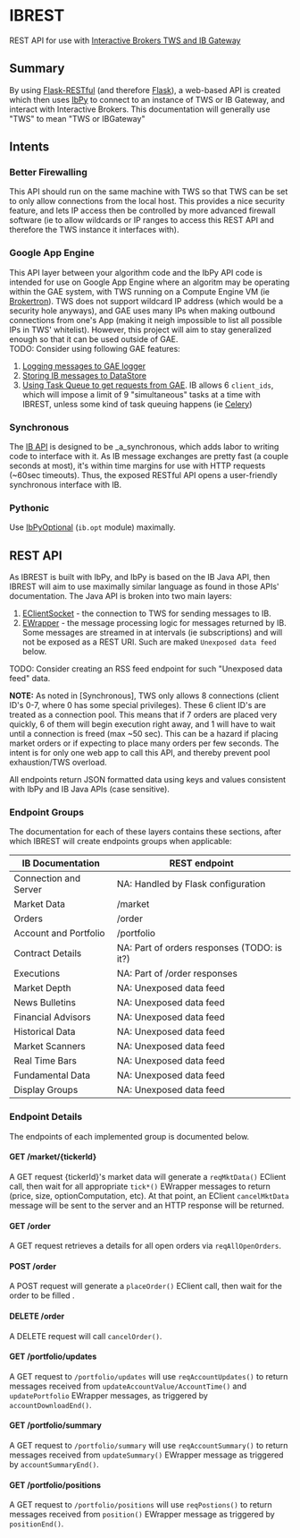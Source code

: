 # IBREST
REST API for use with [Interactive Brokers TWS and IB Gateway](https://www.interactivebrokers.com/en/index.php?f=5041&ns=T)

## Summary
By using [Flask-RESTful](http://flask-restful-cn.readthedocs.org/en/0.3.4/) (and therefore [Flask](http://flask.pocoo.org/)), a web-based API is created which then uses [IbPy](https://github.com/blampe/IbPy) to connect to an instance of TWS or IB Gateway, and interact with Interactive Brokers.  This documentation will generally use "TWS" to mean "TWS or IBGateway"

## Intents
### Better Firewalling
This API should run on the same machine with TWS so that TWS can be set to only allow connections from the local host.  This provides a nice security feature, and lets IP access then be controlled by more advanced firewall software (ie to allow wildcards or IP ranges to access this REST API and therefore the TWS instance it interfaces with). 

### Google App Engine
This API layer between your algorithm code and the IbPy API code is intended for use on Google App Engine where an algoritm may be operating within the GAE system, with TWS running on a Compute Engine VM (ie [Brokertron](http://www.brokertron.com/)).  TWS does not support wildcard IP address (which would be a security hole anyways), and GAE uses many IPs when making outbound connections from one's App (making it neigh impossible to list all possible IPs in TWS' whitelist).  However, this project will aim to stay generalized enough so that it can be used outside of GAE.  
TODO: Consider using following GAE features:
1. [Logging messages to GAE logger](https://cloud.google.com/logging/docs/agent/installation)
2. [Storing IB messages to DataStore](https://cloud.google.com/datastore/docs/getstarted/start_python/)
3. [Using Task Queue to get requests from GAE](https://cloud.google.com/appengine/docs/java/taskqueue/rest/about_auth).  IB allows 6 `client_ids`, which will impose a limit of 9 "simultaneous" tasks at a time with IBREST, unless some kind of task queuing happens (ie [Celery](http://flask.pocoo.org/docs/0.10/patterns/celery/))
 
### Synchronous
The [IB API](https://www.interactivebrokers.com/en/software/api/api.htm) is designed to be _a_synchronous, which adds labor to writing code to interface with it.  As IB message exchanges are pretty fast (a couple seconds at most), it's within time margins for use with HTTP requests (~60sec timeouts).  Thus, the exposed RESTful API opens a user-friendly synchronous interface with IB.

### Pythonic
Use [IbPyOptional](https://code.google.com/p/ibpy/wiki/IbPyOptional) (`ib.opt` module) maximally. 

## REST API
As IBREST is built with IbPy, and IbPy is based on the IB Java API, then IBREST will aim to use maximally similar language as found in those APIs' documentation.  The Java API is broken into two main layers:
1. [EClientSocket](https://www.interactivebrokers.com/en/software/api/apiguide/java/java_eclientsocket_methods.htm) - the connection to TWS for sending messages to IB. 
2. [EWrapper](https://www.interactivebrokers.com/en/software/api/apiguide/java/java_ewrapper_methods.htm) - the message processing logic for messages returned by IB.  Some messages are streamed in at intervals (ie subscriptions) and will not be exposed as a REST URI.  Such are maked `Unexposed data feed` below. 

TODO: Consider creating an RSS feed endpoint for such "Unexposed data feed" data. 

**NOTE:** As noted in [Synchronous], TWS only allows 8 connections (client ID's 0-7, where 0 has some special privileges).  These 6 client ID's are treated as a connection pool.   This means that if 7 orders are placed very quickly, 6 of them will begin execution right away, and 1 will have to wait until a connection is freed (max ~50 sec).  This can be a hazard if placing market orders or if expecting to place many orders per few seconds.  The intent is for only one web app to call this API, and thereby prevent pool exhaustion/TWS overload.  
    
All endpoints return JSON formatted data using keys and values consistent with IbPy and IB Java APIs (case sensitive).

### Endpoint Groups
The documentation for each of these layers contains these sections, after which IBREST will create endpoints groups when applicable:

IB Documentation | REST endpoint
---------------- | -------------
Connection and Server | NA: Handled by Flask configuration
Market Data | /market
Orders | /order
Account and Portfolio | /portfolio
Contract Details | NA: Part of orders responses (TODO: is it?)
Executions | NA: Part of /order responses 
Market Depth | NA: Unexposed data feed
News Bulletins | NA: Unexposed data feed
Financial Advisors | NA: Unexposed data feed
Historical Data | NA: Unexposed data feed
Market Scanners | NA: Unexposed data feed
Real Time Bars| NA: Unexposed data feed
Fundamental Data | NA: Unexposed data feed
Display Groups| NA: Unexposed data feed

 
### Endpoint Details
The endpoints of each implemented group is documented below.  

 
#### GET /market/{tickerId}
A GET request {tickerId}'s market data will generate a `reqMktData()` EClient call, then wait for all appropriate `tick*()` EWrapper messages to return (price, size, optionComputation, etc).  At that point, an EClient `cancelMktData` message will be sent to the server and an HTTP response will be returned.
 
#### GET /order
A GET request retrieves a details for all open orders via `reqAllOpenOrders`.

#### POST /order
A POST request will generate a `placeOrder()` EClient call, then wait for the order to be filled .

#### DELETE /order
A DELETE request will call `cancelOrder()`.

#### GET /portfolio/updates
A GET request to `/portfolio/updates` will use `reqAccountUpdates()` to return messages received from `updateAccountValue/AccountTime()` and `updatePortfolio` EWrapper messages, as triggered by `accountDownloadEnd()`.

#### GET /portfolio/summary
A GET request to `/portfolio/summary` will use `reqAccountSummary()` to return messages received from `updateSummary()` EWrapper message as triggered by `accountSummaryEnd()`.

#### GET /portfolio/positions
A GET request to `/portfolio/positions` will use `reqPostions()` to return messages received from `position()` EWrapper message as triggered by `positionEnd()`.